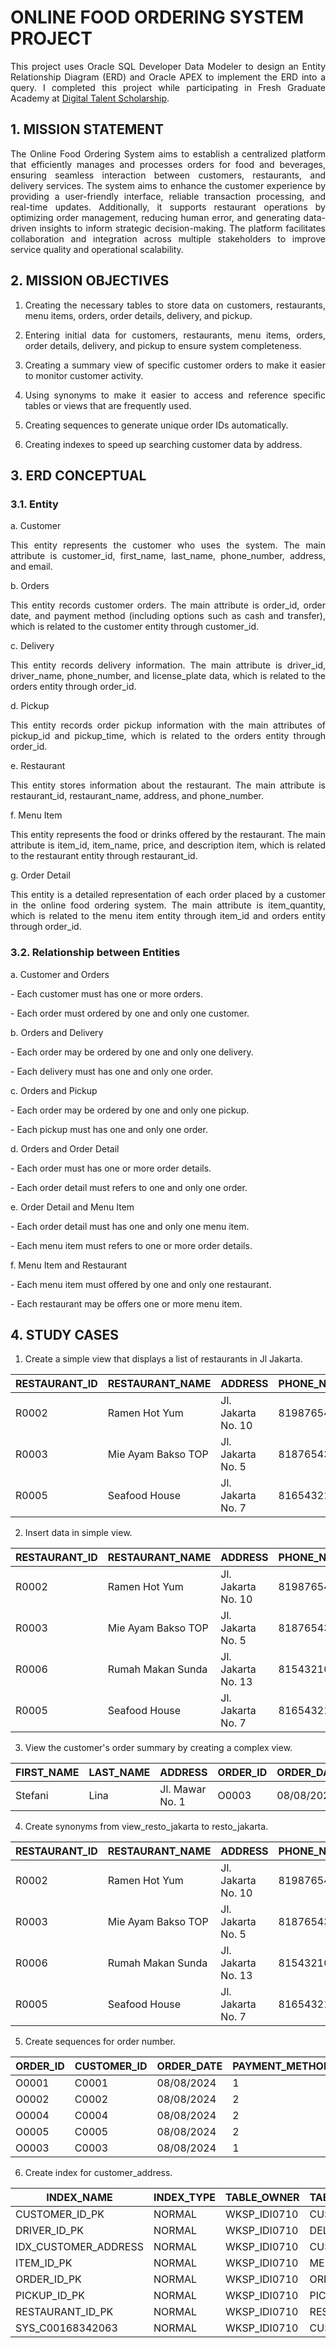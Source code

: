 # ONLINE FOOD ORDERING SYSTEM PROJECT
<p align="justify">
  This project uses Oracle SQL Developer Data Modeler to design an Entity Relationship Diagram (ERD) and Oracle APEX to implement the ERD into a query. I completed this project while participating in Fresh Graduate Academy at <a href="https://www.linkedin.com/in/indahsh/overlay/1729484633342/single-media-viewer/?profileId=ACoAADQ0K_IBB-BflJ1wnBkU3Z47qF6xVW9xyvI">Digital Talent Scholarship</a>.
</p>

## 1. MISSION STATEMENT
<p align="justify">The Online Food Ordering System aims to establish a centralized platform that efficiently manages and processes orders for food and beverages, ensuring seamless interaction between customers, restaurants, and delivery services. The system aims to enhance the customer experience by providing a user-friendly interface, reliable transaction processing, and real-time updates. Additionally, it supports restaurant operations by optimizing order management, reducing human error, and generating data-driven insights to inform strategic decision-making. The platform facilitates collaboration and integration across multiple stakeholders to improve service quality and operational scalability.</p>

## 2. MISSION OBJECTIVES
1. <p align="justify">Creating the necessary tables to store data on customers, restaurants, menu items, orders, order details, delivery, and pickup.</p>
2. <p align="justify">Entering initial data for customers, restaurants, menu items, orders, order details, delivery, and pickup to ensure system completeness.</p>
3. <p align="justify">Creating a summary view of specific customer orders to make it easier to monitor customer activity.</p>
4. <p align="justify">Using synonyms to make it easier to access and reference specific tables or views that are frequently used.</p>
5. <p align="justify">Creating sequences to generate unique order IDs automatically.</p>
6. <p align="justify">Creating indexes to speed up searching customer data by address.</p>

## 3. ERD CONCEPTUAL
### 3.1. Entity
a. Customer
<p align="justify">This entity represents the customer who uses the system. The main attribute is customer_id, first_name, last_name, phone_number, address, and email.</p>

b. Orders
<p align="justify">This entity records customer orders. The main attribute is order_id, order date, and payment method (including options such as cash and transfer), which is related to the customer entity through customer_id.</p>

c. Delivery
<p align="justify">This entity records delivery information. The main attribute is driver_id, driver_name, phone_number, and license_plate data, which is related to the orders entity through order_id.</p>

d. Pickup
<p align="justify">This entity records order pickup information with the main attributes of pickup_id and pickup_time, which is related to the orders entity through order_id.</p>

e. Restaurant
<p align="justify">This entity stores information about the restaurant. The main attribute is restaurant_id, restaurant_name, address, and phone_number.</p>

f. Menu Item
<p align="justify">This entity represents the food or drinks offered by the restaurant. The main attribute is item_id, item_name, price, and description item, which is related to the restaurant entity through restaurant_id.</p>

g. Order Detail
<p align="justify">This entity is a detailed representation of each order placed by a customer in the online food ordering system. The main attribute is item_quantity, which is related to the menu item entity through item_id and orders entity through order_id.</p>

### 3.2. Relationship between Entities
a. Customer and Orders
<p align="justify">- Each customer must has one or more orders.</p>
<p align="justify">- Each order must ordered by one and only one customer.</p>

b. Orders and Delivery
<p align="justify">- Each order may be ordered by one and only one delivery.</p>
<p align="justify">- Each delivery must has one and only one order.</p>

c. Orders and Pickup
<p align="justify">- Each order may be ordered by one and only one pickup.</p>
<p align="justify">- Each pickup must has one and only one order.</p>

d. Orders and Order Detail
<p align="justify">- Each order must has one or more order details.</p>
<p align="justify">- Each order detail must refers to one and only one order.</p>

e. Order Detail and Menu Item
<p align="justify">- Each order detail must has one and only one menu item.</p>
<p align="justify">- Each menu item must refers to one or more order details.</p>

f. Menu Item and Restaurant
<p align="justify">- Each menu item must offered by one and only one restaurant.</p>
<p align="justify">- Each restaurant may be offers one or more menu item.</p>

## 4. STUDY CASES
1. <p align="justify">Create a simple view that displays a list of restaurants in Jl Jakarta.</p>

| RESTAURANT_ID | RESTAURANT_NAME | ADDRESS | PHONE_NUMBER |
| --- | --- | --- | --- |
| R0002 | Ramen Hot Yum | Jl. Jakarta No. 10 | 81987654321 |
| R0003 | Mie Ayam Bakso TOP | Jl. Jakarta No. 5 | 81876543210 |
| R0005 | Seafood House | Jl. Jakarta No. 7 | 81654321098 |

2. <p align="justify">Insert data in simple view.</p>

| RESTAURANT_ID | RESTAURANT_NAME | ADDRESS | PHONE_NUMBER |
| --- | --- | --- | --- |
| R0002 | Ramen Hot Yum | Jl. Jakarta No. 10 | 81987654321 |
| R0003 | Mie Ayam Bakso TOP | Jl. Jakarta No. 5 | 81876543210 |
| R0006 | Rumah Makan Sunda | Jl. Jakarta No. 13 | 81543210987 |
| R0005 | Seafood House | Jl. Jakarta No. 7 | 81654321098 |

3. <p align="justify">View the customer's order summary by creating a complex view.</p>

| FIRST_NAME | LAST_NAME | ADDRESS | ORDER_ID | ORDER_DATE | PAYMENT_METHOD |
| --- | --- | --- | --- | --- | --- |
| Stefani | Lina | Jl. Mawar No. 1 | O0003 | 08/08/2024 | 1 |

4. <p align="justify">Create synonyms from view_resto_jakarta to resto_jakarta.</p>

| RESTAURANT_ID | RESTAURANT_NAME | ADDRESS | PHONE_NUMBER |
| --- | --- | --- | --- |
| R0002 | Ramen Hot Yum | Jl. Jakarta No. 10 | 81987654321 |
| R0003 | Mie Ayam Bakso TOP | Jl. Jakarta No. 5 | 81876543210 |
| R0006 | Rumah Makan Sunda | Jl. Jakarta No. 13 | 81543210987 |
| R0005 | Seafood House | Jl. Jakarta No. 7 | 81654321098 |

5. <p align="justify">Create sequences for order number.</p>

| ORDER_ID | CUSTOMER_ID | ORDER_DATE | PAYMENT_METHOD |
| --- | --- | --- | --- |
| O0001 | C0001 | 08/08/2024 | 1 |
| O0002 | C0002 | 08/08/2024 | 2 |
| O0004 | C0004 | 08/08/2024 | 2 |
| O0005 | C0005 | 08/08/2024 | 2 |
| O0003 | C0003 | 08/08/2024 | 1 |

6. <p align="justify">Create index for customer_address.</p>

| INDEX_NAME | INDEX_TYPE | TABLE_OWNER | TABLE_NAME | ... | UNIQUENESS |
| --- | --- | --- | --- | --- | --- |
| CUSTOMER_ID_PK | NORMAL | WKSP_IDI0710 | CUSTOMER | ... | UNIQUE |
| DRIVER_ID_PK | NORMAL | WKSP_IDI0710 | DELIVERY | ... | UNIQUE |
| IDX_CUSTOMER_ADDRESS | NORMAL | WKSP_IDI0710 | CUSTOMER | ... | NONUNIQUE |
| ITEM_ID_PK | NORMAL | WKSP_IDI0710 | MENU_ITEM | ... | UNIQUE |
| ORDER_ID_PK | NORMAL | WKSP_IDI0710 | ORDERS | ... | UNIQUE |
| PICKUP_ID_PK | NORMAL | WKSP_IDI0710 | PICKUP | ... | UNIQUE |
| RESTAURANT_ID_PK | NORMAL | WKSP_IDI0710 | RESTAURANT | ... | UNIQUE |
| SYS_C00168342063 | NORMAL | WKSP_IDI0710 | CUSTOMER | ... | UNIQUE |
